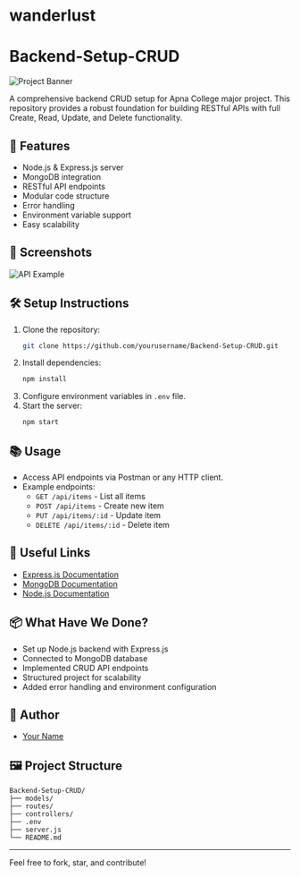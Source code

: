 # wanderlust

# Backend-Setup-CRUD

![Project Banner](https://img.shields.io/badge/Backend-CRUD-blue)

A comprehensive backend CRUD setup for Apna College major project. This repository provides a robust foundation for building RESTful APIs with full Create, Read, Update, and Delete functionality.

## 🚀 Features

- Node.js & Express.js server
- MongoDB integration
- RESTful API endpoints
- Modular code structure
- Error handling
- Environment variable support
- Easy scalability

## 📸 Screenshots

![API Example](https://user-images.githubusercontent.com/placeholder/api-example.png)

## 🛠️ Setup Instructions

1. Clone the repository:
   ```bash
   git clone https://github.com/yourusername/Backend-Setup-CRUD.git
   ```
2. Install dependencies:
   ```bash
   npm install
   ```
3. Configure environment variables in `.env` file.
4. Start the server:
   ```bash
   npm start
   ```

## 📚 Usage

- Access API endpoints via Postman or any HTTP client.
- Example endpoints:
  - `GET /api/items` - List all items
  - `POST /api/items` - Create new item
  - `PUT /api/items/:id` - Update item
  - `DELETE /api/items/:id` - Delete item

## 🔗 Useful Links

- [Express.js Documentation](https://expressjs.com/)
- [MongoDB Documentation](https://www.mongodb.com/docs/)
- [Node.js Documentation](https://nodejs.org/en/docs/)

## 📦 What Have We Done?

- Set up Node.js backend with Express.js
- Connected to MongoDB database
- Implemented CRUD API endpoints
- Structured project for scalability
- Added error handling and environment configuration

## 👤 Author

- [Your Name](https://github.com/yourusername)

## 🖼️ Project Structure

```
Backend-Setup-CRUD/
├── models/
├── routes/
├── controllers/
├── .env
├── server.js
└── README.md
```

---

Feel free to fork, star, and contribute!
